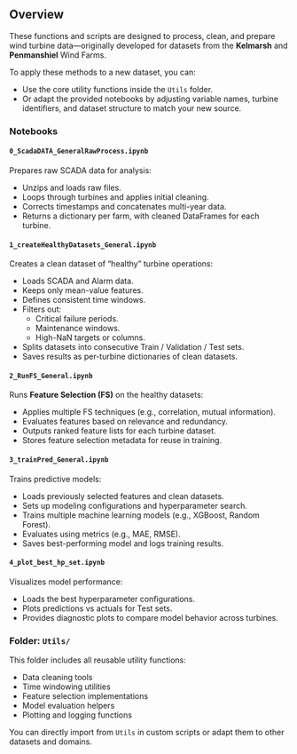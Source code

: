 ## Overview

These functions and scripts are designed to process, clean, and prepare wind turbine data—originally developed for datasets from the **Kelmarsh** and **Penmanshiel** Wind Farms.

To apply these methods to a new dataset, you can:
- Use the core utility functions inside the `Utils` folder.
- Or adapt the provided notebooks by adjusting variable names, turbine identifiers, and dataset structure to match your new source.

### Notebooks

#### `0_ScadaDATA_GeneralRawProcess.ipynb`
Prepares raw SCADA data for analysis:
- Unzips and loads raw files.
- Loops through turbines and applies initial cleaning.
- Corrects timestamps and concatenates multi-year data.
- Returns a dictionary per farm, with cleaned DataFrames for each turbine.

#### `1_createHealthyDatasets_General.ipynb`
Creates a clean dataset of “healthy” turbine operations:
- Loads SCADA and Alarm data.
- Keeps only mean-value features.
- Defines consistent time windows.
- Filters out:
  - Critical failure periods.
  - Maintenance windows.
  - High-NaN targets or columns.
- Splits datasets into consecutive Train / Validation / Test sets.
- Saves results as per-turbine dictionaries of clean datasets.

#### `2_RunFS_General.ipynb`
Runs **Feature Selection (FS)** on the healthy datasets:
- Applies multiple FS techniques (e.g., correlation, mutual information).
- Evaluates features based on relevance and redundancy.
- Outputs ranked feature lists for each turbine dataset.
- Stores feature selection metadata for reuse in training.

#### `3_trainPred_General.ipynb`
Trains predictive models:
- Loads previously selected features and clean datasets.
- Sets up modeling configurations and hyperparameter search.
- Trains multiple machine learning models (e.g., XGBoost, Random Forest).
- Evaluates using metrics (e.g., MAE, RMSE).
- Saves best-performing model and logs training results.

#### `4_plot_best_hp_set.ipynb`
Visualizes model performance:
- Loads the best hyperparameter configurations.
- Plots predictions vs actuals for Test sets.
- Provides diagnostic plots to compare model behavior across turbines.

### Folder: `Utils/`

This folder includes all reusable utility functions:
- Data cleaning tools
- Time windowing utilities
- Feature selection implementations
- Model evaluation helpers
- Plotting and logging functions

You can directly import from `Utils` in custom scripts or adapt them to other datasets and domains.
